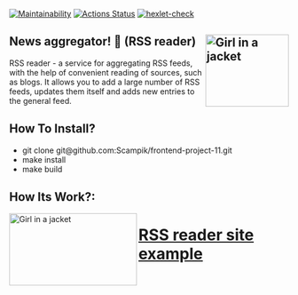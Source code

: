 [![Maintainability](https://api.codeclimate.com/v1/badges/a80b5e2712fcb8741905/maintainability)](https://codeclimate.com/github/Scampik/frontend-project-11/maintainability)
[![Actions Status](https://github.com/Scampik/frontend-project-46/workflows/hexlet-check/badge.svg)](https://github.com/Scampik/frontend-project-11/actions)
[![hexlet-check](https://github.com/Scampik/frontend-project-11/actions/workflows/hexlet-check.yml/badge.svg)](https://github.com/Scampik/frontend-project-11/actions/workflows/hexlet-check.yml)

News aggregator! 🚀 (RSS reader) <img align="right" src="https://cdn-icons-png.flaticon.com/512/124/124033.png" alt="Girl in a jacket" style="width:150px;height:130px;">
---

RSS reader - a service for aggregating RSS feeds, with the help of convenient reading of sources, such as blogs. It allows you to add a large number of RSS feeds, updates them itself and adds new entries to the general feed.

How To Install? 
---
<ul>
<li>git clone git@github.com:Scampik/frontend-project-11.git</li>
<li>make install</li>
<li>make build</li>
</ul>

How Its Work?:
------------------------------------------------------
<img align="left" src="https://media4.giphy.com/media/68DraxVN5AdpiZZ6bz/giphy.gif?cid=ecf05e47mh6biy3hhtkwzj34qq6kh1a5b0tnjueijtvj27q4&ep=v1_gifs_search&rid=giphy.gif&ct=g" alt="Girl in a jacket" style="width:230px;height:130px;">

# <a href="https://frontend-project-11-iota.vercel.app/" size="20" target=_blank>RSS reader site example</a>

